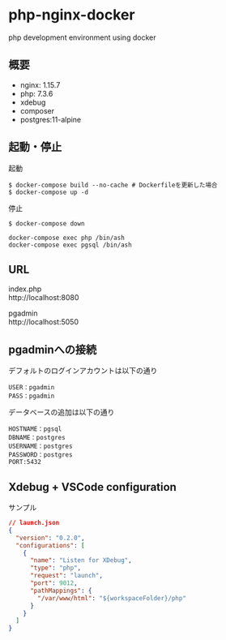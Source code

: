 # php-nginx-docker

php development environment using docker

## 概要

- nginx: 1.15.7
- php: 7.3.6
- xdebug
- composer
- postgres:11-alpine

## 起動・停止
起動
```
$ docker-compose build --no-cache # Dockerfileを更新した場合
$ docker-compose up -d
```

停止
```
$ docker-compose down
```

```
docker-compose exec php /bin/ash
docker-compose exec pgsql /bin/ash
```

## URL
index.php  
http://localhost:8080

pgadmin  
http://localhost:5050


## pgadminへの接続
デフォルトのログインアカウントは以下の通り
```
USER：pgadmin
PASS：pgadmin
```

データベースの追加は以下の通り
```
HOSTNAME：pgsql
DBNAME：postgres
USERNAME：postgres
PASSWORD：postgres
PORT:5432
```

## Xdebug + VSCode configuration
サンプル
```json
// launch.json
{
  "version": "0.2.0",
  "configurations": [
    {
      "name": "Listen for XDebug",
      "type": "php",
      "request": "launch",
      "port": 9012,
      "pathMappings": {
        "/var/www/html": "${workspaceFolder}/php"
      }
    }
  ]
}
```